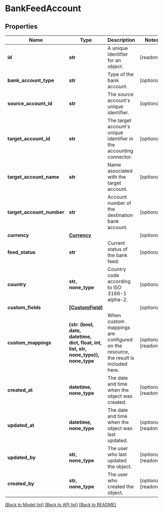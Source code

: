 # BankFeedAccount


## Properties
Name | Type | Description | Notes
------------ | ------------- | ------------- | -------------
**id** | **str** | A unique identifier for an object. | [readonly] 
**bank_account_type** | **str** | Type of the bank account. | [optional] 
**source_account_id** | **str** | The source account&#39;s unique identifier. | [optional] 
**target_account_id** | **str** | The target account&#39;s unique identifier in the accounting connector. | [optional] 
**target_account_name** | **str** | Name associated with the target account. | [optional] 
**target_account_number** | **str** | Account number of the destination bank account. | [optional] 
**currency** | [**Currency**](Currency.md) |  | [optional] 
**feed_status** | **str** | Current status of the bank feed. | [optional] 
**country** | **str, none_type** | Country code according to ISO 3166-1 alpha-2. | [optional] 
**custom_fields** | [**[CustomField]**](CustomField.md) |  | [optional] 
**custom_mappings** | **{str: (bool, date, datetime, dict, float, int, list, str, none_type)}, none_type** | When custom mappings are configured on the resource, the result is included here. | [optional] [readonly] 
**created_at** | **datetime, none_type** | The date and time when the object was created. | [optional] [readonly] 
**updated_at** | **datetime, none_type** | The date and time when the object was last updated. | [optional] [readonly] 
**updated_by** | **str, none_type** | The user who last updated the object. | [optional] [readonly] 
**created_by** | **str, none_type** | The user who created the object. | [optional] [readonly] 

[[Back to Model list]](../../README.md#documentation-for-models) [[Back to API list]](../../README.md#documentation-for-api-endpoints) [[Back to README]](../../README.md)


